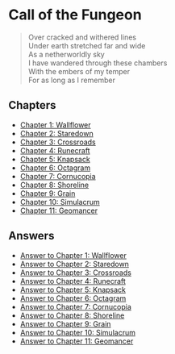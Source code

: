 # Call of the Fungeon

> Over cracked and withered lines<br>
> Under earth stretched far and wide<br>
> As a netherworldly sky<br>
> I have wandered through these chambers<br>
> With the embers of my temper<br>
> For as long as I remember


## Chapters

- [Chapter 1: Wallflower](chapters/wallflower.md)
- [Chapter 2: Staredown](chapters/staredown.md)
- [Chapter 3: Crossroads](chapters/crossroads.md)
- [Chapter 4: Runecraft](chapters/runecraft.md)
- [Chapter 5: Knapsack](chapters/knapsack.md)
- [Chapter 6: Octagram](chapters/octagram.md)
- [Chapter 7: Cornucopia](chapters/cornucopia.md)
- [Chapter 8: Shoreline](chapters/shoreline.md)
- [Chapter 9: Grain](chapters/grain.md)
- [Chapter 10: Simulacrum](chapters/simulacrum.md)
- [Chapter 11: Geomancer](chapters/geomancer.md)


## Answers

- [Answer to Chapter 1: Wallflower](answers/wallflower.md)
- [Answer to Chapter 2: Staredown](answers/staredown.md)
- [Answer to Chapter 3: Crossroads](answers/crossroads.md)
- [Answer to Chapter 4: Runecraft](answers/runecraft.md)
- [Answer to Chapter 5: Knapsack](answers/knapsack.md)
- [Answer to Chapter 6: Octagram](answers/octagram.md)
- [Answer to Chapter 7: Cornucopia](answers/cornucopia.md)
- [Answer to Chapter 8: Shoreline](answers/shoreline.md)
- [Answer to Chapter 9: Grain](answers/grain.md)
- [Answer to Chapter 10: Simulacrum](answers/simulacrum.md)
- [Answer to Chapter 11: Geomancer](answers/geomancer.md)
